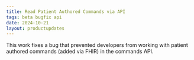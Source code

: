 ```yaml
---
title: Read Patient Authored Commands via API
tags: beta bugfix api
date: 2024-10-21
layout: productupdates
---
```

This work fixes a bug that prevented developers from working with patient authored commands (added via FHIR) in the commands API. 